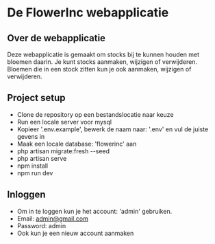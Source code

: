 # De FlowerInc webapplicatie

## Over de webapplicatie

Deze webapplicatie is gemaakt om stocks bij te kunnen houden met bloemen daarin. Je kunt stocks aanmaken, wijzigen of verwijderen. Bloemen die in een stock zitten kun je ook aanmaken, wijzigen of verwijderen.


## Project setup

- Clone de repository op een bestandslocatie naar keuze
- Run een locale server voor mysql
- Kopieer '.env.example', bewerk de naam naar: '.env' en vul de juiste gevens in
- Maak een locale database: 'flowerinc' aan
- php artisan migrate:fresh --seed
- php artisan serve 
- npm install
- npm run dev

## Inloggen

- Om in te loggen kun je het account: 'admin' gebruiken. 
- Email: admin@gmail.com 
- Password: admin 
- Ook kun je een nieuw account aanmaken
